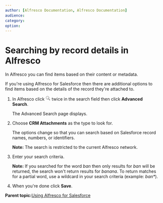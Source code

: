 ```yaml
---
author: [Alfresco Documentation, Alfresco Documentation]
audience: 
category: 
option: 
---
```


# Searching by record details in Alfresco

In Alfresco you can find items based on their content or metadata.

If you're using Alfresco for Salesforce then there are additional options to find items based on the details of the record they're attached to.

1.  In Alfresco click ![Advanced Search icon](../images/advanced-search-icon.png) twice in the search field then click **Advanced Search**.

    The Advanced Search page displays.

2.  Choose **CRM Attachments** as the type to look for.

    The options change so that you can search based on Salesforce record names, numbers, or identifiers.

    **Note:** The search is restricted to the current Alfresco network.

3.  Enter your search criteria.

    **Note:** If you searched for the word *ban* then only results for *ban* will be returned, the search won't return results for *banana*. To return matches for a partial word, use a wildcard in your search criteria \(example: *ban\**\).

4.  When you're done click **Save**.


**Parent topic:**[Using Alfresco for Salesforce](../concepts/salesforce_using.md)

